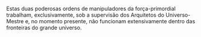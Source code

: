 ﻿Estas duas poderosas ordens de manipuladores da força-primordial trabalham, exclusivamente, sob a supervisão dos Arquitetos do Universo-Mestre e, no momento presente, não funcionam extensivamente dentro das fronteiras do grande universo.